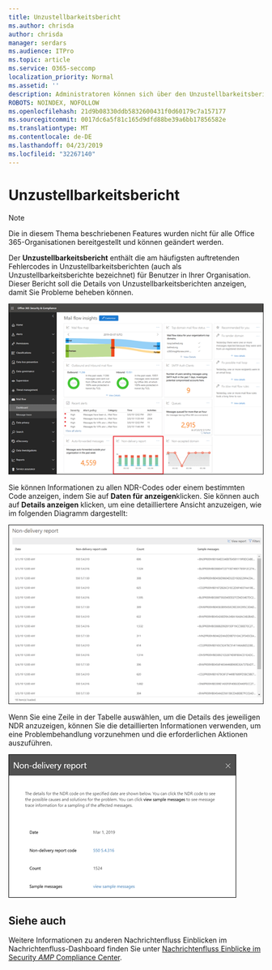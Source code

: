 ```yaml
---
title: Unzustellbarkeitsbericht
ms.author: chrisda
author: chrisda
manager: serdars
ms.audience: ITPro
ms.topic: article
ms.service: O365-seccomp
localization_priority: Normal
ms.assetid: ''
description: Administratoren können sich über den Unzustellbarkeitsbericht im Nachrichtenübermittlungs-Dashboard im Security & Compliance Center informieren.
ROBOTS: NOINDEX, NOFOLLOW
ms.openlocfilehash: 21d9b08330ddb5832600431f0d60179c7a157177
ms.sourcegitcommit: 0017dc6a5f81c165d9dfd88be39a6bb17856582e
ms.translationtype: MT
ms.contentlocale: de-DE
ms.lasthandoff: 04/23/2019
ms.locfileid: "32267140"
---
```

# <a name="non-delivery-report"></a>Unzustellbarkeitsbericht

> [!NOTE]
> Die in diesem Thema beschriebenen Features wurden nicht für alle Office 365-Organisationen bereitgestellt und können geändert werden.

Der **Unzustellbarkeitsbericht** enthält die am häufigsten auftretenden Fehlercodes in Unzustellbarkeitsberichten (auch als Unzustellbarkeitsberichte bezeichnet) für Benutzer in Ihrer Organisation. Dieser Bericht soll die Details von Unzustellbarkeitsberichten anzeigen, damit Sie Probleme beheben können.

![Der Unzustellbarkeitsbericht im Nachrichtenübermittlungs-Dashboard im Security & Compliance Center](media/non-delivery-report-selected.png)

Sie können Informationen zu allen NDR-Codes oder einem bestimmten Code anzeigen, indem Sie auf **Daten für anzeigen**klicken. Sie können auch auf **Details anzeigen** klicken, um eine detailliertere Ansicht anzuzeigen, wie im folgenden Diagramm dargestellt:

![Details-Tabelle im Unzustellbarkeitsbericht anzeigen](media/non-delivery-report-view-details-table.png)

Wenn Sie eine Zeile in der Tabelle auswählen, um die Details des jeweiligen NDR anzuzeigen, können Sie die detaillierten Informationen verwenden, um eine Problembehandlung vorzunehmen und die erforderlichen Aktionen auszuführen.

![Auswählen einer Zeile in der Detailtabelle im Unzustellbarkeitsbericht](media/non-delivery-report-details-table-select-row.png)

## <a name="see-also"></a>Siehe auch

Weitere Informationen zu anderen Nachrichtenfluss Einblicken im Nachrichtenfluss-Dashboard finden Sie unter [Nachrichtenfluss Einblicke im Security _AMP_ Compliance Center](mail-flow-insights-v2.md).
